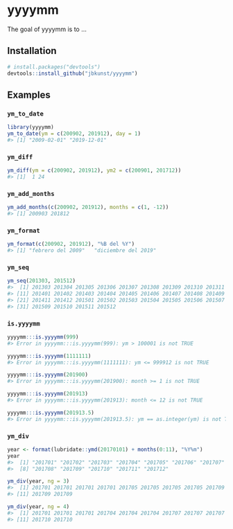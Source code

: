 
<!-- README.md is generated from README.Rmd. Please edit that file -->

# yyyymm

<!-- badges: start -->

<!-- badges: end -->

The goal of yyyymm is to …

## Installation

``` r
# install.packages("devtools")
devtools::install_github("jbkunst/yyyymm")
```

## Examples

### `ym_to_date`

``` r
library(yyyymm)
ym_to_date(ym = c(200902, 201912), day = 1)
#> [1] "2009-02-01" "2019-12-01"
```

### `ym_diff`

``` r
ym_diff(ym = c(200902, 201912), ym2 = c(200901, 201712))
#> [1]  1 24
```

### `ym_add_months`

``` r
ym_add_months(c(200902, 201912), months = c(1, -12))
#> [1] 200903 201812
```

### `ym_format`

``` r
ym_format(c(200902, 201912), "%B del %Y")
#> [1] "febrero del 2009"   "diciembre del 2019"
```

### `ym_seq`

``` r
ym_seq(201303, 201512)
#>  [1] 201303 201304 201305 201306 201307 201308 201309 201310 201311 201312
#> [11] 201401 201402 201403 201404 201405 201406 201407 201408 201409 201410
#> [21] 201411 201412 201501 201502 201503 201504 201505 201506 201507 201508
#> [31] 201509 201510 201511 201512
```

### `is.yyyymm`

``` r
yyyymm:::is.yyyymm(999)
#> Error in yyyymm:::is.yyyymm(999): ym > 100001 is not TRUE

yyyymm:::is.yyyymm(1111111)
#> Error in yyyymm:::is.yyyymm(1111111): ym <= 999912 is not TRUE

yyyymm:::is.yyyymm(201900)
#> Error in yyyymm:::is.yyyymm(201900): month >= 1 is not TRUE

yyyymm:::is.yyyymm(201913)
#> Error in yyyymm:::is.yyyymm(201913): month <= 12 is not TRUE

yyyymm:::is.yyyymm(201913.5)
#> Error in yyyymm:::is.yyyymm(201913.5): ym == as.integer(ym) is not TRUE
```

### `ym_div`

``` r
year <- format(lubridate::ymd(20170101) + months(0:11), "%Y%m")
year
#>  [1] "201701" "201702" "201703" "201704" "201705" "201706" "201707"
#>  [8] "201708" "201709" "201710" "201711" "201712"

ym_div(year, ng = 3)
#>  [1] 201701 201701 201701 201701 201705 201705 201705 201705 201709 201709
#> [11] 201709 201709

ym_div(year, ng = 4)
#>  [1] 201701 201701 201701 201704 201704 201704 201707 201707 201707 201710
#> [11] 201710 201710
```
